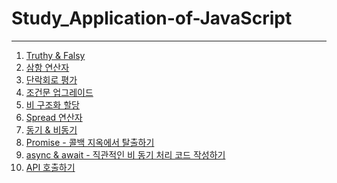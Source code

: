 # Study_Application-of-JavaScript
---
1. [Truthy & Falsy](Truthy&Falsy.md)
2. [삼항 연산자](삼항연산자.md)
3. [단락회로 평가](단락회로평가.md)
4. [조건문 업그레이드](조건문업그레이드.md)
5. [비 구조화 할당]()
6. [Spread 연산자]()
7. [동기 & 비동기]()
8. [Promise - 콜백 지옥에서 탈출하기]()
9. [async & await - 직관적인 비 동기 처리 코드 작성하기]()
10. [API 호출하기]()
